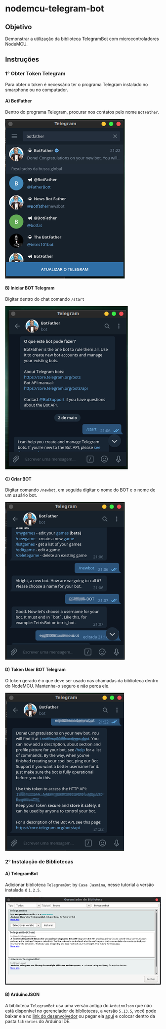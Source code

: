 # nodemcu-telegram-bot

## Objetivo

Demonstrar a utilização da biblioteca TelegramBot com microcontroladores NodeMCU.

## Instruções

### 1° Obter Token Telegram

Para obter o token é necessário ter o programa Telegram instalado no smarphone ou no computador.

#### A) BotFather

Dentro do programa Telegram, procurar nos contatos pelo nome `BotFather`.

![image](resources/search-bot.png)

#### B) Iniciar BOT Telegram

Digitar dentro do chat comando `/start`

![image](resources/start-bot.png)

#### C) Criar BOT

Digitar comando `/newbot`, em seguida digitar o nome do BOT e o nome de um usuário bot.

![image](resources/create-bot.png)

#### D) Token User BOT Telegram

O token gerado é o que deve ser usado nas chamadas da biblioteca dentro do NodeMCU. Mantenha-o seguro e não perca ele.

![image](resources/token-bot.png)

### 2° Instalação de Bibliotecas

#### A) TelegramBot

Adicionar biblioteca `TelegramBot` by `Casa Jasmina`, nesse tutorial a versão instalada é `1.2.5`.

![image](resources/lib-telegrambot.png)

#### B) ArduinoJSON

A biblioteca `TelegramBot` usa uma versão antiga do `ArduinoJson` que não está disponível no gerenciador de bibliotecas, a versão `5.13.5`, você pode baixar ela no [link do desenvolvedor](https://www.ardu-badge.com/ArduinoJson/5.13.5) ou pegar ela [aqui](resources/lib/) e colocar dentro da pasta `libraries` do Arduino IDE.

